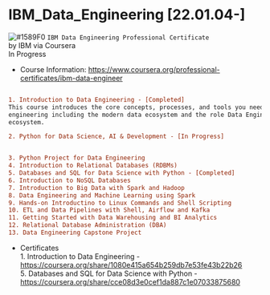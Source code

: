 # IBM_Data_Engineering [22.01.04-]
![#1589F0](https://via.placeholder.com/15/1589F0/000000?text=+) `IBM Data Engineering Professional Certificate`
<br />by IBM via Coursera
<br />In Progress

- Course Information: https://www.coursera.org/professional-certificates/ibm-data-engineer

```diff

1. Introduction to Data Engineering - [Completed]
This course introduces the core concepts, processes, and tools you need to know in order to get a foundational knowledge of data 
engineering including the modern data ecosystem and the role Data Engineers, Data Scientists, and Data Analysts play in the
ecosystem. 

2. Python for Data Science, AI & Development - [In Progress]


3. Python Project for Data Engineering
4. Introduction to Relational Databases (RDBMs)
5. Databases and SQL for Data Science with Python - [Completed]
6. Introduction to NoSQL Databases
7. Introduction to Big Data with Spark and Hadoop
8. Data Engineering and Machine Learning using Spark
9. Hands-on Introductino to Linux Commands and Shell Scripting
10. ETL and Data Pipelines with Shell, Airflow and Kafka
11. Getting Started with Data Warehousing and BI Analytics
12. Relational Database Administration (DBA)
13. Data Engineering Capstone Project
```

- Certificates
<br /> 1. Introduction to Data Engineering - https://coursera.org/share/1080e415a654b259db7e53fe43b22b26
<br /> 5. Databases and SQL for Data Science with Python - https://coursera.org/share/cce08d3e0cef1da887c1e07033875680
